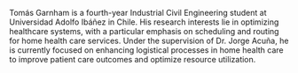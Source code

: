 Tomás Garnham is a fourth-year Industrial Civil Engineering student at Universidad Adolfo Ibáñez in Chile. His research interests lie in optimizing healthcare systems, with a particular emphasis on scheduling and routing for home health care services. Under the supervision of Dr. Jorge Acuña, he is currently focused on enhancing logistical processes in home health care to improve patient care outcomes and optimize resource utilization.
